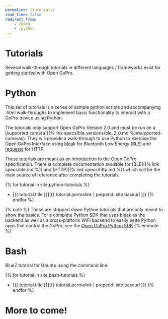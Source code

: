 ```yaml
---
permalink: /tutorials/
read_time: false
redirect_from:
    - /bash
    - /python
---
```


# Tutorials

Several walk-through tutorials in different languages / frameworks exist for getting started with Open GoPro.

# Python

This set of tutorials is a series of sample python scripts and accompanying .html walk-throughs
to implement basic functionality to interact with a GoPro device using Python.

The tutorials only support Open GoPro Version 2.0 and must be run on a
[supported camera]({% link specs/ble_versions/ble_2_0.md %}#supported-cameras).
They will provide a walk-through to use Python to exercise the
Open GoPro Interface using [bleak](https://bleak.readthedocs.io/en/latest/api.html)
for Bluetooth Low Energy (BLE) and [requests](https://pypi.org/project/requests/) for HTTP.

These tutorials are meant as an introduction to the Open GoPro specification. There is complete documentation
available for [BLE]({% link specs/ble.md %}) and [HTTP]({% link specs/http.md %}) which will be the main
source of reference after completing the tutorials.

{% for tutorial in site.python-tutorials %}

-   [{{ tutorial.title }}]({{ tutorial.permalink | prepend: site.baseurl }})
    {% endfor %}

{% note %}
These are stripped down Python tutorials that are only meant to show the basics.
For a complete Python SDK that uses [bleak](https://bleak.readthedocs.io/en/latest/) as the backend as well as a
cross-platform WiFi backend to easily write Python apps that control the GoPro, see the
[Open GoPro Python SDK](https://gopro.github.io/OpenGoPro/python_sdk/)
{% endnote %}

# Bash

BlueZ tutorial for Ubuntu using the command line:

{% for tutorial in site.bash-tutorials %}

-   [{{ tutorial.title }}]({{ tutorial.permalink | prepend: site.baseurl }})
    {% endfor %}

# More to come!
